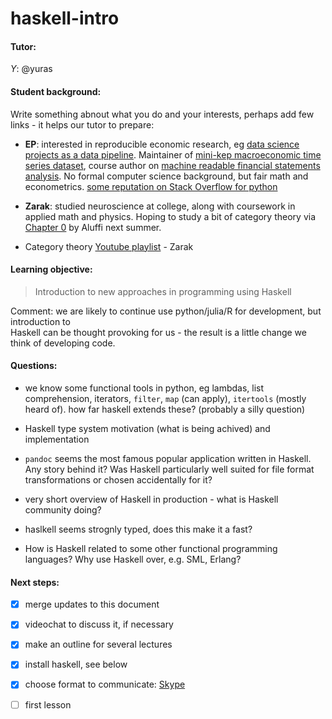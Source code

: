 # haskell-intro

#### Tutor:

*Y*: @yuras

#### Student background:

Write something abnout what you do and your interests, perhaps add few links - it helps our tutor to prepare: 

- **EP**: interested in reproducible 
  economic research, eg  [data science projects as a data pipeline](https://github.com/drivendata/cookiecutter-data-science).
  Maintainer of [mini-kep macroeconomic time series dataset](https://github.com/mini-kep/intro), 
  course author on [machine readable financial statements analysis](https://github.com/ru-corporate/teaching-2018). 
  No formal computer science background, but fair math and econometrics. 
  [some reputation on Stack Overflow for python](https://stackoverflow.com/users/1758363/epo)  
  
- **Zarak**: studied neuroscience at college, along with coursework in applied math and physics. Hoping to study a bit of category theory via [Chapter 0](https://www.amazon.com/Algebra-Chapter-Graduate-Studies-Mathematics/dp/0821847813) by Aluffi next summer.


- Category theory [Youtube playlist](https://www.youtube.com/playlist?list=PLbgaMIhjbmEnaH_LTkxLI7FMa2HsnawM_) - Zarak


#### Learning objective:

> Introduction to new approaches in programming using Haskell 

Comment: we are likely to continue use python/julia/R for development, but introduction to  
Haskell can be thought provoking for us - the result is a little change we think of developing code.

#### Questions:

- we know some functional tools in python, eg lambdas, list comprehension, iterators, `filter`, `map` (can apply), 
  `itertools` (mostly heard of). how far haskell extends these? (probably a silly question)

- Haskell type system motivation (what is being achived) and implementation

- `pandoc` seems the most famous popular application written in Haskell. Any story behind it?
   Was Haskell particularly well suited for file format transformations or chosen accidentally for it?

- very short overview of Haskell in production - what is Haskell community doing? 

- haslkell seems strognly typed, does this make it a fast?

- How is Haskell related to some other functional programming languages? Why use Haskell over, e.g. SML, Erlang?




#### Next steps:

- [x] merge updates to this document 
- [x] videochat to discuss it, if necessary
- [x] make an outline for several lectures
- [x] install haskell, see below
- [x] choose format to communicate: [Skype](https://support.skype.com/en/faq/fa10022/how-do-i-share-my-screen-in-skype)
- [ ] first lesson


